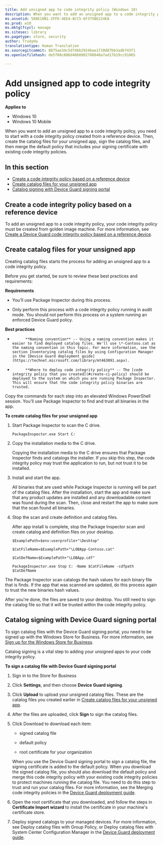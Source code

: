 ```yaml
---
title: Add unsigned app to code integrity policy (Windows 10)
description: When you want to add an unsigned app to a code integrity policy, you need to start with a code integrity policy created from a reference device.
ms.assetid: 580E18B1-2FFD-4EE4-8CC5-6F375BE224EA
ms.prod: w10
ms.mktglfcycl: manage
ms.sitesec: library
ms.pagetype: store, security
author: TrudyHa
translationtype: Human Translation
ms.sourcegitcommit: 8875ae34c5d74bb2924bae1f20d87bb3adb743f1
ms.openlocfilehash: de5f08c086d4860902788040a7ad17b19cc91065

---
```


# Add unsigned app to code integrity policy


**Applies to**

-   Windows 10
-   Windows 10 Mobile

When you want to add an unsigned app to a code integrity policy, you need to start with a code integrity policy created from a reference device. Then, create the catalog files for your unsigned app, sign the catalog files, and then merge the default policy that includes your signing certificate with existing code integrity policies.

## In this section


-   [Create a code integrity policy based on a reference device](#create-ci-policy)
-   [Create catalog files for your unsigned app](#create-catalog-files)
-   [Catalog signing with Device Guard signing portal](#catalog-signing-device-guard-portal)

## <a href="" id="create-ci-policy"></a>Create a code integrity policy based on a reference device


To add an unsigned app to a code integrity policy, your code integrity policy must be created from golden image machine. For more information, see [Create a Device Guard code integrity policy based on a reference device](https://technet.microsoft.com/library/mt243445.aspx).

## <a href="" id="create-catalog-files"></a>Create catalog files for your unsigned app


Creating catalog files starts the process for adding an unsigned app to a code integrity policy.

Before you get started, be sure to review these best practices and requirements:

**Requirements**

-   You'll use Package Inspector during this process.

-   Only perform this process with a code integrity policy running in audit mode. You should not perform this process on a system running an enforced Device Guard policy.

**Best practices**

-   
            **Naming convention** -- Using a naming convention makes it easier to find deployed catalog files. We'll use \*-Contoso.cat as the naming convention in this topic. For more information, see the section Inventorying catalog files by using Configuration Manager in the [Device Guard deployment guide](https://technet.microsoft.com/library/mt463091.aspx).

-   
            **Where to deploy code integrity policy** -- The [code integrity policy that you created](#create-ci-policy) should be deployed to the system on which you are running Package Inspector. This will ensure that the code integrity policy binaries are trusted.

Copy the commands for each step into an elevated Windows PowerShell session. You'll use Package Inspector to find and trust all binaries in the app.

**To create catalog files for your unsigned app**

1.  Start Package Inspector to scan the C drive.

    `PackageInspector.exe Start C:`

2.  Copy the installation media to the C drive.

    Copying the installation media to the C drive ensures that Package Inspector finds and catalogs the installer. If you skip this step, the code integrity policy may trust the application to run, but not trust it to be installed.

3.  Install and start the app.

    All binaries that are used while Package Inspector is running will be part of the catalog files. After the installation, start the app and make sure that any product updates are installed and any downloadable content was found during the scan. Then, close and restart the app to make sure that the scan found all binaries.

4.  Stop the scan and create definition and catalog files.

    After app install is complete, stop the Package Inspector scan and create catalog and definition files on your desktop.

    `$ExamplePath=$env:userprofile+"\Desktop"`

    `$CatFileName=$ExamplePath+"\LOBApp-Contoso.cat"`

    `$CatDefName=$ExamplePath+"\LOBApp.cdf"`

    `PackageInspector.exe Stop C: -Name $CatFileName -cdfpath $CatDefName`

The Package Inspector scan catalogs the hash values for each binary file that is finds. If the app that was scanned are updated, do this process again to trust the new binaries hash values.

After you're done, the files are saved to your desktop. You still need to sign the catalog file so that it will be trusted within the code integrity policy.

## <a href="" id="catalog-signing-device-guard-portal"></a>Catalog signing with Device Guard signing portal


To sign catalog files with the Device Guard signing portal, you need to be signed up with the Windows Store for Business. For more information, see [Sign up for the Windows Store for Business](sign-up-windows-store-for-business.md).

Catalog signing is a vital step to adding your unsigned apps to your code integrity policy.

**To sign a catalog file with Device Guard signing portal**

1.  Sign in to the Store for Business

2.  Click **Settings**, and then choose **Device Guard signing**.

3.  Click **Upload** to upload your unsigned catalog files. These are the catalog files you created earlier in [Create catalog files for your unsigned app](#create-catalog-files).

4.  After the files are uploaded, click **Sign** to sign the catalog files.

5.  Click Download to download each item:

    -   signed catalog file

    -   default policy

    -   root certificate for your organization

    When you use the Device Guard signing portal to sign a catalog file, the signing certificate is added to the default policy. When you download the signed catalog file, you should also download the default policy and merge this code integrity policy with your existing code integrity policies to protect machines running the catalog file. You need to do this step to trust and run your catalog files. For more information, see the Merging code integrity policies in the [Device Guard deployment guide](https://technet.microsoft.com/library/mt463091.aspx).

6.  Open the root certificate that you downloaded, and follow the steps in **Certificate Import wizard** to install the certificate in your machine's certificate store.

7.  Deploy signed catalogs to your managed devices. For more information, see Deploy catalog files with Group Policy, or Deploy catalog files with System Center Configuration Manager in the [Device Guard deployment guide](https://technet.microsoft.com/library/mt463091.aspx).

 

 








<!--HONumber=Jun16_HO4-->


